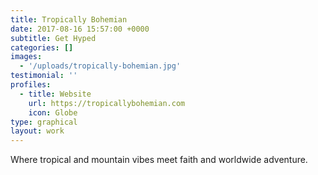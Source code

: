 ```yaml
---
title: Tropically Bohemian
date: 2017-08-16 15:57:00 +0000
subtitle: Get Hyped
categories: []
images:
  - '/uploads/tropically-bohemian.jpg'
testimonial: ''
profiles:
  - title: Website
    url: https://tropicallybohemian.com
    icon: Globe
type: graphical
layout: work
---
```


Where tropical and mountain vibes meet faith and worldwide adventure.
